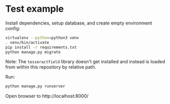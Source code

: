 # Test example

Install dependencies, setup database, and create empty environment config:

```sh
virtualenv --python=python3 venv
. venv/bin/activate
pip install -r requirements.txt
python manage.py migrate
```

Note: The `tesseractfield` library doesn't get installed and instead is loaded from within this repository by relative path.

Run:

```sh
python manage.py runserver
```

Open browser to http://localhost:8000/
